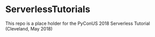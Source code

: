 # ServerlessTutorials

This repo is a place holder for the PyConUS 2018 Serverless Tutorial (Cleveland, May 2018)



